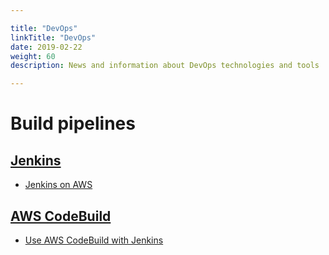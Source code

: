 ```yaml
---

title: "DevOps"  
linkTitle: "DevOps"  
date: 2019-02-22  
weight: 60  
description: News and information about DevOps technologies and tools

---
```


# Build pipelines

## [Jenkins](https://www.jenkins.io/)
* [Jenkins on AWS](https://www.jenkins.io/doc/tutorials/tutorial-for-installing-jenkins-on-AWS/)

## [AWS CodeBuild](https://docs.aws.amazon.com/codebuild/latest/userguide/welcome.html)

* [Use AWS CodeBuild with Jenkins](https://docs.aws.amazon.com/codebuild/latest/userguide/jenkins-plugin.html)
